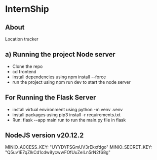 # InternShip
## About
Location tracker

## a) Running the project Node server
* Clone the repo
* cd frontend
* install dependencies using npm install --force
* run the project using npm run dev to start the node server
## For Running the Flask Server
* install virtual environment using python -m venv .venv
* install packages using pip3 install -r requirements.txt
* Run: flask --app main run to run the main.py file in flask
## NodeJS version v20.12.2


MINIO_ACCESS_KEY: "UYYDYFSGmUV3rEkxfdgo"
MINIO_SECRET_KEY: "Q5uv1E7qZlkCd1cdw8ycwwFOfUuZeILn5rN2f68g"